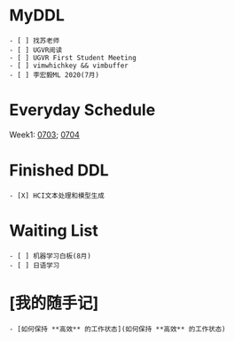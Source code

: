 # MyDDL
    - [ ] 找苏老师
    - [ ] UGVR阅读 
    - [ ] UGVR First Student Meeting
    - [ ] vimwhichkey && vimbuffer
    - [ ] 李宏毅ML 2020(7月)
# Everyday Schedule
Week1: [0703](0703); [0704](0704)

# Finished DDL
    - [X] HCI文本处理和模型生成

# Waiting List
    - [ ] 机器学习白板(8月)
    - [ ] 日语学习

# [我的随手记]
    - [如何保持 **高效** 的工作状态](如何保持 **高效** 的工作状态)






